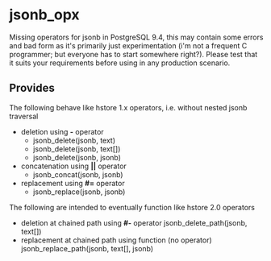 jsonb_opx
=========

Missing operators for jsonb in PostgreSQL 9.4, this may contain some errors and bad form as it's primarily just experimentation (i'm not a frequent C programmer; but everyone has to start somewhere right?).  Please test that it suits your requirements before using in any production scenario.

Provides
--------

The following behave like hstore 1.x operators, i.e. without nested jsonb traversal

* deletion using **-** operator
  * jsonb_delete(jsonb, text)
  * jsonb_delete(jsonb, text[])
  * jsonb_delete(jsonb, jsonb)
* concatenation using **||** operator
  * jsonb_concat(jsonb, jsonb)
* replacement using **#=** operator
  * jsonb_replace(jsonb, jsonb)

The following are intended to eventually function like hstore 2.0 operators

* deletion at chained path using **#-** operator
    jsonb_delete_path(jsonb, text[])
* replacement at chained path using function (no operator)
    jsonb_replace_path(jsonb, text[], jsonb)
